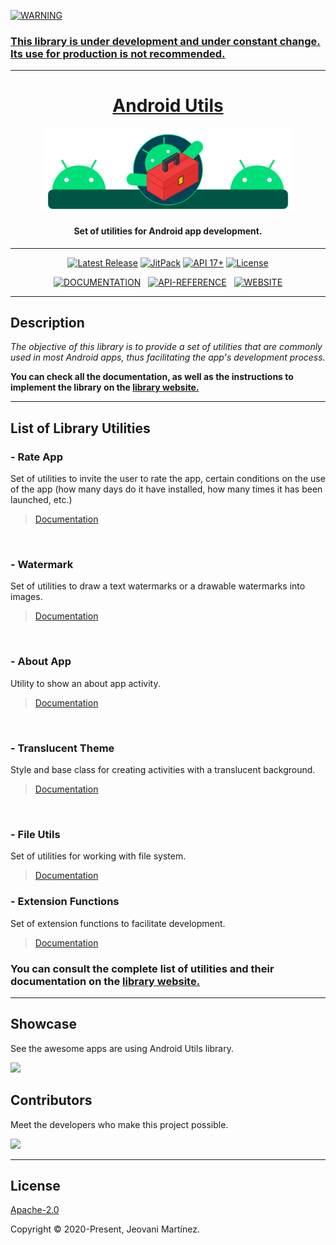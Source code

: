     
<a href="#"><img src="https://img.shields.io/badge/WARNING-blue?style=for-the-badge&label=%20&labelColor=gray&color=yellow&logoColor=FFFFFF" alt="WARNING">

### This library is under development and under constant change. Its use for production is not recommended.

---


<h1 align="center">Android Utils</h2>
<p align="center"><a href="https://jeovanimartinez.github.io/Android-Utils/" target="_blank" rel="noopener noreferrer"><img width="400" src="https://github.com/JeovaniMartinez/Android-Utils/blob/master/resources/introduction.svg" alt="Android Utils Logo"></a></p>
<h4 align="center">Set of utilities for Android app development.</h4>

---

<p align="center">
    <a href="https://github.com/JeovaniMartinez/Android-Utils/releases"><img src="https://img.shields.io/github/v/release/JeovaniMartinez/Android-Utils?color=orange&include_prereleases&style=flat-square" alt="Latest Release"></a>
    <a href="https://jitpack.io/#JeovaniMartinez/Android-Utils"><img src="https://img.shields.io/jitpack/v/github/JeovaniMartinez/Android-Utils?color=blue&style=flat-square" alt="JitPack"></a>
    <a href="#"><img src="https://img.shields.io/badge/API-17%2B-lightgrey?style=flat-square" alt="API 17+"></a>
    <a href="/LICENSE"><img src="https://img.shields.io/github/license/JeovaniMartinez/Android-Utils?style=flat-square" alt="License"></a>
</p>

<p align="center">
<a href="https://jeovanimartinez.github.io/Android-Utils/docs/"><img src="https://img.shields.io/badge/DOCS-DOCUMENTATION-blue?style=for-the-badge&logo=read-the-docs&label=%20&labelColor=3F3F3F&color=008097&logoColor=FFFFFF" alt="DOCUMENTATION"></a>&nbsp;&nbsp;
<a href="https://jeovanimartinez.github.io/Android-Utils/docs/reference/androidutils/index.html"><img src="https://img.shields.io/badge/API-REFERENCE-blue?style=for-the-badge&labelColor=3F3F3F&color=00996F" alt="API-REFERENCE"></a>&nbsp;&nbsp;
    <a href="https://jeovanimartinez.github.io/Android-Utils/"><img src="https://img.shields.io/badge/WEB-WEBSITE-blue?style=for-the-badge&logo=tor-browser&label=%20&labelColor=3F3F3F&color=DA5900&logoColor=FFFFFF" alt="WEBSITE"></a>
<p align="center">

---



## Description

_The objective of this library is to provide a set of utilities that are commonly used in most Android apps, thus facilitating the app's development process._

**You can check all the documentation, as well as the instructions to implement the library on the [library website.](https://jeovanimartinez.github.io/Android-Utils/docs/)**

---

## List of Library Utilities


### - Rate App
Set of utilities to invite the user to rate the app, certain conditions on the use of the app (how many days do it have installed, how many times it has been launched, etc.)

> [Documentation](https://jeovanimartinez.github.io/Android-Utils/docs/utilities/rate-app)

<p align="center">
<img src="https://user-images.githubusercontent.com/38060456/112034155-cf0f9600-8b03-11eb-9c5d-350ceb4255fc.png" alt="">
<img src="https://user-images.githubusercontent.com/38060456/112034170-d0d95980-8b03-11eb-921a-d84db6037494.png" alt="">
</p>




### - Watermark
Set of utilities to draw a text watermarks or a drawable watermarks into images.

> [Documentation](https://jeovanimartinez.github.io/Android-Utils/docs/utilities/watermark)

<p align="center">
<img src="https://user-images.githubusercontent.com/38060456/112035384-19dddd80-8b05-11eb-80f9-ad69ab019ebc.jpeg" alt="">

<img src="https://user-images.githubusercontent.com/38060456/112035396-1cd8ce00-8b05-11eb-8f13-a55d842c30f0.jpg" alt="">
</p>




### - About App
Utility to show an about app activity.

> [Documentation](https://jeovanimartinez.github.io/Android-Utils/docs/utilities/about-app)

<p align="center">
<img src="https://user-images.githubusercontent.com/38060456/112036695-902f0f80-8b06-11eb-9c4f-6b3aee94e053.png" alt="">
</p>



### - Translucent Theme
Style and base class for creating activities with a translucent background.

> [Documentation](https://jeovanimartinez.github.io/Android-Utils/docs/utilities/translucent-theme)

<p align="center">
<img src="https://user-images.githubusercontent.com/38060456/112037796-ba350180-8b07-11eb-9b5c-1ec3b3c8d805.png" alt="">
</p>



### - File Utils
Set of utilities for working with file system.

> [Documentation](https://jeovanimartinez.github.io/Android-Utils/docs/utilities/file-utils)




### - Extension Functions
Set of extension functions to facilitate development.

> [Documentation](https://jeovanimartinez.github.io/Android-Utils/docs/utilities/extension-functions)



### You can consult the complete list of utilities and their documentation on the [library website.](https://jeovanimartinez.github.io/Android-Utils/docs/)


---

## Showcase

See the awesome apps are using Android Utils library.

[<img src="https://user-images.githubusercontent.com/38060456/113607949-7c5bd100-960f-11eb-9f3b-1a0cd8ffebb4.png">](https://play.google.com/store/apps/details?id=com.jedemm.resistorcalculator)

## Contributors

Meet the developers who make this project possible.

[<img src="https://user-images.githubusercontent.com/38060456/113611113-ae6f3200-9613-11eb-9f56-05565b244292.png">](https://github.com/jeovanimartinez)

---

## License

[Apache-2.0](/LICENSE)

Copyright © 2020-Present, Jeovani Martínez.
